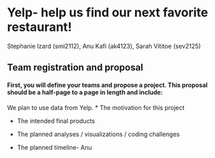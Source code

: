 Yelp- help us find our next favorite restaurant!
================
Stephanie Izard (smi2112), Anu Kafi (ak4123), Sarah Vititoe (sev2125)

Team registration and proposal
------------------------------

#### First, you will define your teams and propose a project. This proposal should be a half-page to a page in length and include:

We plan to use data from Yelp. \* The motivation for this project

-   The intended final products

-   The planned analyses / visualizations / coding challenges

-   The planned timeline- Anu
